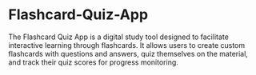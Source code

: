 # Flashcard-Quiz-App
The Flashcard Quiz App is a digital study tool designed to facilitate interactive learning through flashcards. It allows users to create custom flashcards with questions and answers, quiz themselves on the material, and track their quiz scores for progress monitoring.
